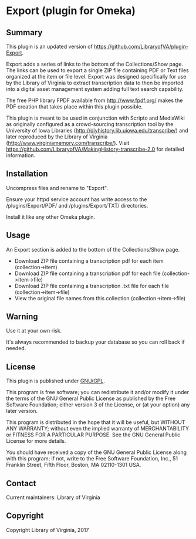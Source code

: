 Export (plugin for Omeka)
=============================


Summary
-------

This plugin is an updated version of https://github.com/LibraryofVA/plugin-Export.

Export adds a series of links to the bottom of the Collections/Show page. The links can 
be used to export a single ZIP file containing PDF or Text files organized at the item or file level.
Export was designed specifically for use by the Library of Virginia to extract transcription
data to then be imported into a digital asset management system adding full text search capability.

The free PHP library FPDF available from http://www.fpdf.org/ makes the PDF creation
that takes place within this plugin possible.

This plugin is meant to be used in conjunction with Scripto and MediaWiki as originally
configured as a crowd-sourcing transcription tool by the University of Iowa Libraries
(http://diyhistory.lib.uiowa.edu/transcribe/) and later reproduced by the Library of Virginia
(http://www.virginiamemory.com/transcribe/). Visit https://github.com/LibraryofVA/MakingHistory-transcribe-2.0
for detailed information.

Installation
------------

Uncompress files and rename to "Export".

Ensure your httpd service account has write access to the /plugins/Export/PDF/ and /plugins/Export/TXT/ directories.

Install it like any other Omeka plugin.


Usage
-----

An Export section is added to the bottom of the Collections/Show page.
- Download ZIP file containing a transcription pdf for each item (collection->item)
- Download ZIP file containing a transcription pdf for each file (collection->item->file)
- Download ZIP file containing a transcription .txt file for each file (collection->item->file)
- View the original file names from this collection (collection->item->file)


Warning
-------

Use it at your own risk.

It's always recommended to backup your database so you can roll back if needed.


License
-------

This plugin is published under [GNU/GPL](https://www.gnu.org/licenses/gpl-3.0.html).

This program is free software; you can redistribute it and/or modify it under
the terms of the GNU General Public License as published by the Free Software
Foundation; either version 3 of the License, or (at your option) any later
version.

This program is distributed in the hope that it will be useful, but WITHOUT
ANY WARRANTY; without even the implied warranty of MERCHANTABILITY or FITNESS
FOR A PARTICULAR PURPOSE. See the GNU General Public License for more
details.

You should have received a copy of the GNU General Public License along with
this program; if not, write to the Free Software Foundation, Inc.,
51 Franklin Street, Fifth Floor, Boston, MA 02110-1301 USA.


Contact
-------

Current maintainers:
Library of Virginia

Copyright
---------

Copyright Library of Virginia, 2017
